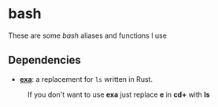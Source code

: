 # bash

These are some *bash* aliases and functions I use

## Dependencies

* [**exa**](https://github.com/ogham/exa): a replacement for `ls` written in Rust.

&nbsp;&nbsp;&nbsp;&nbsp;&nbsp;&nbsp;&nbsp;&nbsp;&nbsp;&nbsp;If you don't want to use **exa** just replace **e** in **cd+** with **ls**

